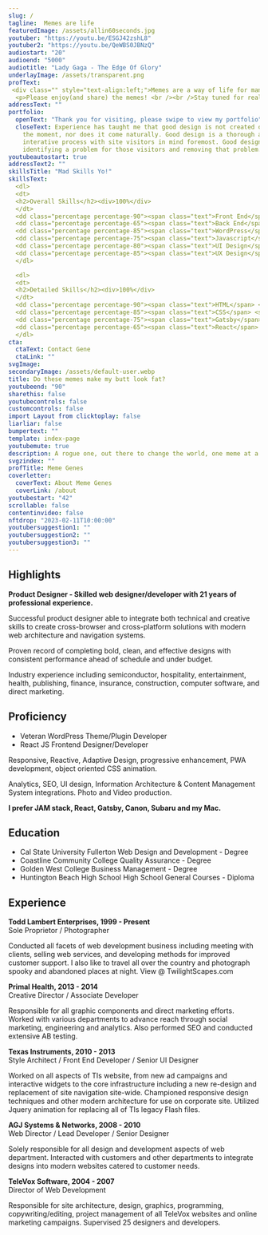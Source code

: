 ```yaml
---
slug: /
tagline:  Memes are life
featuredImage: /assets/allin60seconds.jpg
youtuber: "https://youtu.be/ESGJ42zshL8"
youtuber2: "https://youtu.be/QeWBS0JBNzQ"
audiostart: "20"
audioend: "5000"
audiotitle: "Lady Gaga - The Edge Of Glory"
underlayImage: /assets/transparent.png
profText: 
 <div class="" style="text-align:left;">Memes are a way of life for many and this site is meant to be an outlet for that. This site was created to make it easy to post new memes and have somewhere to archive all of them.</div><br />
  <p>Please enjoy(and share) the memes! <br /><br />Stay tuned for really big news about the platform that we're building and that we'll soon be offering to everyone. </p>
addressText: ""
portfolio:
  openText: "Thank you for visiting, please swipe to view my portfolio"
  closeText: Experience has taught me that good design is not created on a spur of
    the moment, nor does it come naturally. Good design is a thorough and
    interative process with site visitors in mind foremost. Good design is
    identifying a problem for those visitors and removing that problem.
youtubeautostart: true
addressText2: ""
skillsTitle: "Mad Skills Yo!"
skillsText: 
  <dl>
  <dt>
  <h2>Overall Skills</h2><div>100%</div>
  </dt>
  <dd class="percentage percentage-90"><span class="text">Front End</span> <span class="percent">90%</span></dd>
  <dd class="percentage percentage-65"><span class="text">Back End</span> <span class="percent">65%</span></dd>
  <dd class="percentage percentage-85"><span class="text">WordPress</span> <span class="percent">85%</span></dd>
  <dd class="percentage percentage-75"><span class="text">Javascript</span> <span class="percent">75%</span></dd>
  <dd class="percentage percentage-80"><span class="text">UI Design</span> <span class="percent">80%</span></dd>
  <dd class="percentage percentage-85"><span class="text">UX Design</span> <span class="percent">85%</span></dd>
  </dl>

  <dl>
  <dt>
  <h2>Detailed Skills</h2><div>100%</div>
  </dt>
  <dd class="percentage percentage-90"><span class="text">HTML</span> <span class="percent">90%</span></dd>
  <dd class="percentage percentage-85"><span class="text">CSS</span> <span class="percent">85%</span></dd>
  <dd class="percentage percentage-75"><span class="text">Gatsby</span> <span class="percent">75%</span></dd>
  <dd class="percentage percentage-65"><span class="text">React</span> <span class="percent">65%</span></dd>
  </dl>
cta:
  ctaText: Contact Gene
  ctaLink: ""
svgImage: 
secondaryImage: /assets/default-user.webp
title: Do these memes make my butt look fat?
youtubeend: "90"
sharethis: false
youtubecontrols: false
customcontrols: false
import Layout from clicktoplay: false
liarliar: false
bumpertext: ""
template: index-page
youtubemute: true
description: A rogue one, out there to change the world, one meme at a time. 
svgzindex: ""
profTitle: Meme Genes
coverletter:
  coverText: About Meme Genes
  coverLink: /about
youtubestart: "42"
scrollable: false
contentinvideo: false
nftdrop: "2023-02-11T10:00:00"
youtubersuggestion1: ""
youtubersuggestion2: ""
youtubersuggestion3: ""
---
```

<!-- Do not delete -->

<div>
<!-- Do not delete -->

## **Highlights**

 **Product Designer - Skilled web designer/developer with 21 years of professional experience.**

Successful product designer able to integrate both technical and creative skills to create cross-browser and cross-platform solutions with modern web architecture and navigation systems.

Proven record of completing bold, clean, and effective designs with consistent performance ahead of schedule and under budget.

Industry experience including semiconductor, hospitality, entertainment, health, publishing, finance, insurance, construction, computer software, and direct marketing.

## **Proficiency**

* Veteran WordPress Theme/Plugin Developer
* React JS Frontend Designer/Developer

Responsive, Reactive, Adaptive Design, progressive enhancement, PWA development, object oriented CSS animation.

Analytics, SEO, UI design, Information Architecture & Content Management System integrations. Photo and Video production.

**I prefer JAM stack, React, Gatsby, Canon, Subaru and my Mac.**

## **Education**

* Cal State University Fullerton
Web Design and Development - Degree
* Coastline Community College
Quality Assurance - Degree
* Golden West College
Business Management - Degree
* Huntington Beach High School
High School General Courses - Diploma

<!-- Do not delete -->

</div>
<div>
<!-- Do not delete -->

## **Experience**

**Todd Lambert Enterprises, 1999 - Present**
<br />Sole Proprietor / Photographer

Conducted all facets of web development business including meeting with clients, selling web services, and developing methods for improved customer support. 
I also like to travel all over the country and photograph spooky and abandoned places at night. View @ TwilightScapes.com

**Primal Health, 2013 - 2014**
<br />Creative Director / Associate Developer

Responsible for all graphic components and direct marketing efforts. Worked with various departments to advance reach through social marketing, engineering and analytics. Also performed SEO and conducted extensive AB testing.

**Texas Instruments, 2010 - 2013**
<br />Style Architect / Front End Developer / Senior UI Designer

Worked on all aspects of TIs website, from new ad campaigns and interactive widgets to the core infrastructure including a new re-design and replacement of site navigation site-wide. Championed responsive design techniques and other modern architecture for use on corporate site. Utilized Jquery animation for replacing all of TIs legacy Flash files.

**AGJ Systems & Networks, 2008 - 2010**
<br />Web Director / Lead Developer / Senior Designer

Solely responsible for all design and development aspects of web department. Interacted with customers and other departments to integrate designs into modern websites catered to customer needs.

**TeleVox Software, 2004 - 2007**
<br />Director of Web Development

Responsible for site architecture, design, graphics, programming, copywriting/editing, project management of all TeleVox websites and online marketing campaigns. Supervised 25 designers and developers.

<!-- Do not delete -->

</div>
<!-- Do not delete -->

<!-- RGT4V6JmINA MUSIC: CURE -->

<!-- <dl>
  <dt>
  <h2>Overall Skills</h2><div>100%</div>
  </dt>
  <dd class="percentage percentage-90"><span class="text">Front End</span> <span class="percent">90%</span></dd>
  <dd class="percentage percentage-65"><span class="text">Back End</span> <span class="percent">65%</span></dd>
  <dd class="percentage percentage-85"><span class="text">WordPress</span> <span class="percent">85%</span></dd>
  <dd class="percentage percentage-75"><span class="text">Javascript</span> <span class="percent">75%</span></dd>
  <dd class="percentage percentage-80"><span class="text">UI Design</span> <span class="percent">80%</span></dd>
  <dd class="percentage percentage-85"><span class="text">UX Design</span> <span class="percent">85%</span></dd>
  </dl>

  <dl>
  <dt>
  <h2>Detailed Skills</h2><div>100%</div>
  </dt>
  <dd class="percentage percentage-90"><span class="text">HTML</span> <span class="percent">90%</span></dd>
  <dd class="percentage percentage-85"><span class="text">CSS</span> <span class="percent">85%</span></dd>
  <dd class="percentage percentage-75"><span class="text">Gatsby</span> <span class="percent">75%</span></dd>
  <dd class="percentage percentage-65"><span class="text">React</span> <span class="percent">65%</span></dd>
</dl> -->